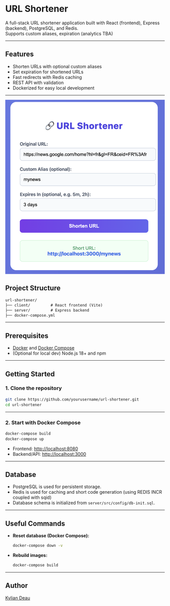 # URL Shortener

A full-stack URL shortener application built with React (frontend), Express (backend), PostgreSQL, and Redis.  
Supports custom aliases, expiration (analytics TBA)

---

## Features

- Shorten URLs with optional custom aliases
- Set expiration for shortened URLs
- Fast redirects with Redis caching
- REST API with validation
- Dockerized for easy local development

---

![App Home Screen](./resources/homescreen.png)

## Project Structure

```
url-shortener/
├── client/         # React frontend (Vite)
├── server/         # Express backend
├── docker-compose.yml
```

---

## Prerequisites

- [Docker](https://www.docker.com/) and [Docker Compose](https://docs.docker.com/compose/)
- (Optional for local dev) Node.js 18+ and npm

---

## Getting Started

### 1. Clone the repository

```sh
git clone https://github.com/yourusername/url-shortener.git
cd url-shortener
```

---

### 2. Start with Docker Compose

```sh
docker-compose build
docker-compose up
```

- Frontend: [http://localhost:8080](http://localhost:8080)
- Backend/API: [http://localhost:3000](http://localhost:3000)

---

## Database

- PostgreSQL is used for persistent storage.
- Redis is used for caching and short code generation (using REDIS INCR coupled with sqid)
- Database schema is initialized from `server/src/config/db-init.sql`.

---

## Useful Commands

- **Reset database (Docker Compose):**
  ```sh
  docker-compose down -v
  ```
- **Rebuild images:**
  ```sh
  docker-compose build
  ```

---

## Author

[Kylian Deau](https://github.com/nailyk)
